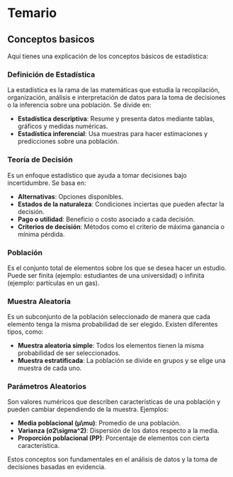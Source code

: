 # Temario
## Conceptos basicos
Aquí tienes una explicación de los conceptos básicos de estadística:
### **Definición de Estadística**

La estadística es la rama de las matemáticas que estudia la recopilación, organización, análisis e interpretación de datos para la toma de decisiones o la inferencia sobre una población. Se divide en:

- **Estadística descriptiva**: Resume y presenta datos mediante tablas, gráficos y medidas numéricas.
- **Estadística inferencial**: Usa muestras para hacer estimaciones y predicciones sobre una población.
### **Teoría de Decisión**

Es un enfoque estadístico que ayuda a tomar decisiones bajo incertidumbre. Se basa en:

- **Alternativas**: Opciones disponibles.
- **Estados de la naturaleza**: Condiciones inciertas que pueden afectar la decisión.
- **Pago o utilidad**: Beneficio o costo asociado a cada decisión.
- **Criterios de decisión**: Métodos como el criterio de máxima ganancia o mínima pérdida.
### **Población**

Es el conjunto total de elementos sobre los que se desea hacer un estudio. Puede ser finita (ejemplo: estudiantes de una universidad) o infinita (ejemplo: partículas en un gas).
### **Muestra Aleatoria**

Es un subconjunto de la población seleccionado de manera que cada elemento tenga la misma probabilidad de ser elegido. Existen diferentes tipos, como:

- **Muestra aleatoria simple**: Todos los elementos tienen la misma probabilidad de ser seleccionados.
- **Muestra estratificada**: La población se divide en grupos y se elige una muestra de cada uno.
### **Parámetros Aleatorios**

Son valores numéricos que describen características de una población y pueden cambiar dependiendo de la muestra. Ejemplos:

- **Media poblacional (μ\mu)**: Promedio de una población.
- **Varianza (σ2\sigma^2)**: Dispersión de los datos respecto a la media.
- **Proporción poblacional (PP)**: Porcentaje de elementos con cierta característica.

Estos conceptos son fundamentales en el análisis de datos y la toma de decisiones basadas en evidencia.

